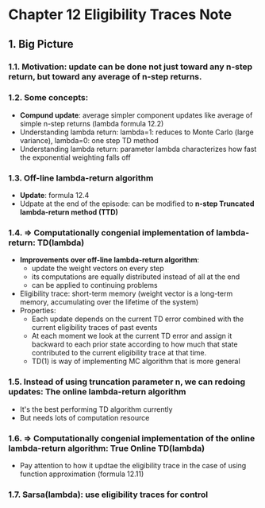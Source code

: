 # Chapter 12 Eligibility Traces Note

## 1. Big Picture
### 1.1. Motivation: update can be done not just toward any n-step return, but toward any average of n-step returns.

### 1.2. Some concepts:
- **Compund update**: average simpler component updates like average of simple n-step returns (lambda formula 12.2)
- Understanding lambda return: lambda=1: reduces to Monte Carlo (large variance), lambda=0: one step TD method
- Understanding lambda return: parameter lambda characterizes how fast the exponential weighting falls off

### 1.3. Off-line lambda-return algorithm
- **Update**: formula 12.4
- Udpate at the end of the episode: can be modified to **n-step Truncated lambda-return method (TTD)**

### 1.4. => Computationally congenial implementation of lambda-return: TD(lambda)
- **Improvements over off-line lambda-return algorithm**:
    - update the weight vectors on every step
    - its computations are equally distributed instead of all at the end
    - can be applied to continuing problems
- Eligibility trace: short-term memory (weight vector is a long-term memory, accumulating over the lifetime of the system)
- Properties:
    - Each update depends on the current TD error combined with the current eligibility traces of past events
	- At each moment we look at the current TD error and assign it backward to each prior state according to how much that state contributed to the current eligibility trace at that time.
	- TD(1) is way of implementing MC algorithm that is more general

### 1.5. Instead of using truncation parameter n, we can redoing updates: The online lambda-return algorithm
- It's the best performing TD algorithm currently 
- But needs lots of computation resource

### 1.6. => Computationally congenial implementation of the online lambda-return algorithm: True Online TD(lambda)
- Pay attention to how it updtae the eligibility trace in the case of using function approximation (formula 12.11)


### 1.7. Sarsa(lambda): use eligibility traces for control


